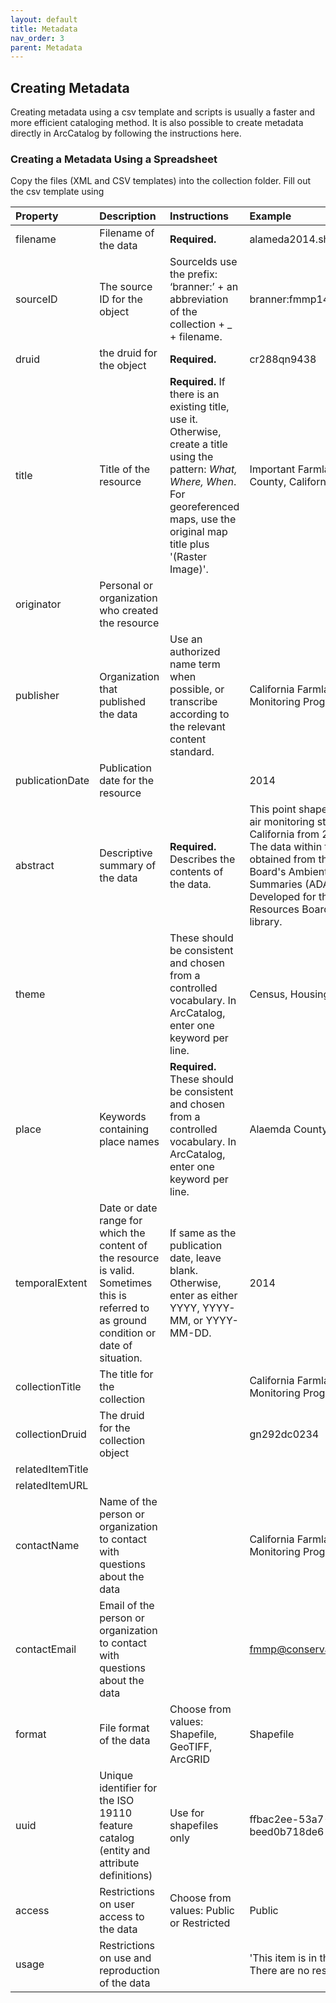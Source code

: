 ```yaml
---
layout: default
title: Metadata
nav_order: 3
parent: Metadata
---
```


## Creating Metadata

Creating metadata using a csv template and scripts is usually a faster and more efficient cataloging method. 
It is also possible to create metadata directly in ArcCatalog by following the instructions here.

### Creating a Metadata Using a Spreadsheet

Copy the files (XML and CSV templates) into the collection folder. Fill out the csv template using 

|Property|Description|Instructions|Example|
|:-----|:-----|:-----|:-----|
|filename|Filename of the data|**Required.**|alameda2014.shp|
|sourceID|The source ID for the object|SourceIds use the prefix: ‘branner:’ + an abbreviation of the collection + _ + filename.|branner:fmmp14_alameda2014.shp|
|druid|the druid for the object|**Required.**|cr288qn9438|
|title|Title of the resource|**Required.** If there is an existing title, use it. Otherwise, create a title using the pattern: _What, Where, When_. For georeferenced maps, use the original map title plus '(Raster Image)'.|Important Farmland, Alameda County, California, 2014|
|originator|Personal or organization who created the resource|||
|publisher|Organization that published the data|Use an authorized name term when possible, or transcribe according to the relevant content standard.|California Farmland Mapping and Monitoring Program|
|publicationDate|Publication date for the resource||2014|
|abstract|Descriptive summary of the data|**Required.** Describes the contents of the data. |This point shapefile represents all air monitoring stations active in California from 2001 until 2003. The data within the shapefile was obtained from the Air Resources Board's Ambient Air Quality Data Summaries (ADAM) database. Developed for the California Air Resources Board (ARB) GIS data library. |
|theme||These should be consistent and chosen from a controlled vocabulary. In ArcCatalog, enter one keyword per line.|Census, Housing|
|place|Keywords containing place names|**Required.** These should be consistent and chosen from a controlled vocabulary. In ArcCatalog, enter one keyword per line.|Alaemda County (Calif.)|
|temporalExtent|Date or date range for which the content of the resource is valid. Sometimes this is referred to as ground condition or date of situation.|If same as the publication date, leave blank. Otherwise, enter as either YYYY, YYYY-MM, or YYYY-MM-DD.|2014|
|collectionTitle|The title for the collection||California Farmland Mapping and Monitoring Program, 2014|
|collectionDruid|The druid for the collection object||gn292dc0234|
|relatedItemTitle||||
|relatedItemURL||||
|contactName|Name of the person or organization to contact with questions about the data||California Farmland Mapping and Monitoring Program|
|contactEmail|Email of the person or organization to contact with questions about the data||fmmp@conservation.ca.gov|
|format|File format of the data|Choose from values: Shapefile, GeoTIFF, ArcGRID|Shapefile|
|uuid|Unique identifier for the ISO 19110 feature catalog (entity and attribute definitions)|Use for shapefiles only|ffbac2ee-53a7-425d-b3ab-beed0b718de6|
|access|Restrictions on user access to the data|Choose from values: Public or Restricted|Public|
|usage|Restrictions on use and reproduction of the data||'This item is in the public domain. There are no restrictions on use.'|


